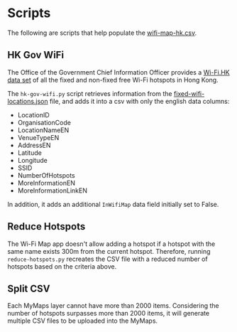 # Scripts
The following are scripts that help populate the [wifi-map-hk.csv](https://github.com/yilverdeja/wifi-map-tracker-hk/blob/main/wifi-map-hk.csv).

## HK Gov WiFi
The Office of the Government Chief Information Officer provides a [Wi-Fi.HK data set](https://data.gov.hk/en-data/dataset/hk-ogcio-ogcio_hp-wi-fi-hk-locations) of all the fixed and non-fixed free Wi-Fi hotspots in Hong Kong. 

The `hk-gov-wifi.py` script retrieves information from the [fixed-wifi-locations.json](https://www.ogcio.gov.hk/en/our_work/community/common_wifi_branding/fixed-wi-fi-hk-locations.json) file, and adds it into a csv with only the english data columns:
* LocationID
* OrganisationCode
* LocationNameEN
* VenueTypeEN
* AddressEN
* Latitude
* Longitude
* SSID
* NumberOfHotspots
* MoreInformationEN
* MoreInformationLinkEN

In addition, it adds an additional `InWifiMap` data field initially set to False.

## Reduce Hotspots
The Wi-Fi Map app doesn't allow adding a hotspot if a hotspot with the same name exists 300m from the current hotspot. Therefore, running `reduce-hotspots.py` recreates the CSV file with a reduced number of hotspots based on the criteria above.

## Split CSV
Each MyMaps layer cannot have more than 2000 items. Considering the number of hotspots surpasses more than 2000 items, it will generate multiple CSV files to be uploaded into the MyMaps.

